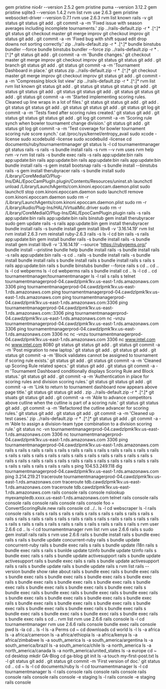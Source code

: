 gem pristine nio4r --version 2.5.2
gem pristine puma --version 3.12.2
gem pristine sqlite3 --version 1.4.2
rvm list
rvm use 2.6.3
gem pristine websocket-driver --version 0.7.1
rvm use 2.6.3
rvm list known
rails -v
git status
git status
git add .
git commit -a -m 'Fixed issue with season averages including incomplete tournaments.'
zip ../rails-default.zip -r * .[^.]*
git status
git checkout master
git merge improv
git checkout improv
git status
git add .
git commit -a -m 'Fixed bug with shift squad edit drop downs not sorting correctly.'
zip ../rails-default.zip -r * .[^.]*
bundle binstubs bundler --force
bundle binstubs bundler --force
zip ../rails-default.zip -r * .[^.]*
git status
git add .
git commit -a -m 'Bundle changes.'
git checkout master
git merge improv
git checkout improv
git status
git status
git add .
git branch
git status
git add .
git status
git commit -a -m 'Tournament Dashboard in place.'
git status
zip ../rails-default.zip -r * .[^.]*
git checkout master
git merge improv
git checkout improv
git status
git add .
git commit -a -m 'Compressing block list view'
zip ../rails-default.zip -r * .[^.]*
rvm list
rvm list known
git status
git add .
git status
git status
git status
git add .
git status
git status
git add .
git status
git status
git add .
git status
git status
git add .
git status
git commit -a -m 'Started implementing scoring rules. Cleaned up line wraps in a lot of files.'
git status
git status
git add .
git add .
git status
git status
git add .
git status
git status
git add .
git status
git log
git commit -a -m 'Tests fixed after scoring rules created.'
git status
git add .
git status
git status
git status
git add .
git log
git commit -a -m 'Scoring rule synch when bowler tournament change division.'
git status
git add .
git status
git log
git commit -a -m 'Test coverage for bowler tournament scoring rule score synch.'
cat /proc/sys/kernel/entropy_avail
sudo xcode -license
sudo xcodebuild -license
sudo xcodebuild -license
cd documents/ruby/tournamentmanager
git status
ls -l
cd tournamentmanager
git status
rails -s
rails -s
bundle install
rails -s
rvm --v
rvm uses
rvm help
rvm -v
rvm list
rails -s
bundle exec rails -s
rails app:update:bin
rails app:update:bin
rails app:update:bin
rails app:update:bin
rails app:update:bin
bundle install
rails -s
gem install bootsnap
rails -s
bundle install --binstubs
rails -s
gem install therubyracer
rails -s
bundle install
sudo /Library/CoreMediaIO/Plug-Ins/DAL/EpocCamPlugIn.plugin/Contents/Resources/uninst.sh
launchctl unload /Library/LaunchAgents/com.kinoni.epoccam.daemon.plist
sudo launchctl stop com.kinoni.epoccam.daemon
sudo launchctl remove com.kinoni.epoccam.daemon
sudo rm -r /Library/LaunchAgents/com.kinoni.epoccam.daemon.plist
sudo rm -r /Library/Audio/Plug-Ins/HAL/VirtualMic.driver
sudo rm -r /Library/CoreMediaIO/Plug-Ins/DAL/EpocCamPlugin.plugin
rails -s
rails app:update:bin
rails app:update:bin
rails binstub
gem install therubyracer
sudo gem update
rails -s
rails app:update:bin
gem install therubyracer
bundle install
rails -s
bundle install
gem install libv8 -v '3.16.14.19'
rvm list
rvm install 2.6.3
rvm reinstall ruby-2.6.3
rails -s
ls -l
cd bin
rails -s
rails app:update:bin
gem install bundler
rails -s
bundle install
rails -s
bundle install
gem install libv8 -v '3.16.14.19' --source 'https://rubygems.org/'
bundle install --pristine
bundle help
bundle install
rails -s
bundle install
rails -s
rails app:update:bin
rails -s
cd ..
rails -s
bundle install
rails -s
bundle install
bundle install
rails s
bundle install
rails s
bundle install
rails s
rails s
rails app:update:bin
rails s
bundle binstubs bundler --force
rails s
cd ..
cd ..
ls -l
cd webperms
ls -l
cd webperms
rails s
bundle install
cd ..
ls -l
cd ..
cd tournamentmanager/tournamentmanager
ls -l
rail s
rails s
telnet tournamentmanagerprod-04.cawdzlpmk1kv.us-east-1.rds.amazonaws.com 3306
ping tournamentmanagerprod-04.cawdzlpmk1kv.us-east-1.rds.amazonaws.com
ping tournamentmanagerprod-04.cawdzlpmk1kv.us-east-1.rds.amazonaws.com
ping tournamentmanagerprod-04.cawdzlpmk1kv.us-east-1.rds.amazonaws.com:3306
ping tournamentmanagerprod-04.cawdzlpmk1kv.us-east-1.rds.amazonaws.com::3306
ping tournamentmanagerprod-04.cawdzlpmk1kv.us-east-1.rds.amazonaws.com
nc -vnzu tournamentmanagerprod-04.cawdzlpmk1kv.us-east-1.rds.amazonaws.com 3306
ping tournamentmanagerprod-04.cawdzlpmk1kv.us-east-1.rds.amazonaws.com 3306
nc
nc -vnzu tournamentmanagerprod-04.cawdzlpmk1kv.us-east-1.rds.amazonaws.com 3306
nc www.intel.com
nc www.intel.com 8080
git status
git status
git add .
git status
git commit -a -m 'Post migration to new laptop.'
git status
git add .
git status
git add .
git status
git commit -a -m 'Block validates cannot be assigned to tournament if scoring rule exists.'
git status
git add .
git status
git commit -a -m 'Cleaned up Scoring Rule related specs.'
git status
git add .
git status
git commit -a -m 'Tournament Dashboard conditionally displays Scoring Rule and Block status.'
git status
git add .
git commit -a -m 'Authentication in place for scoring rules and division scoring rules.'
git status
git status
git add .
git commit -a -m 'Link to return to tournament dashboard now appears above page title.'
git status
git status
git add .
zip ../rails-default.zip -r * .[^.]*
git stuats
git status
git add .
git commit -a -m 'Able to advance competitors above cutline when the cutline is part of a scoring rule.'
git status
git status
git add .
git commit -a -m 'Refactored the cutline advancer for scoring rules.'
git status
git add .
git status
git add .
git commit -a -m 'Cleaned up test cases.'
zip ../rails-default.zip -r * .[^.]*
git status
git add .
git commit -a -m 'Able to assign a division-team type combination to a division scoring rule.'
git status
nc -vn tournamentmanagerprod-04.cawdzlpmk1kv.us-east-1.rds.amazonaws.com 3306
nc tournamentmanagerprod-04.cawdzlpmk1kv.us-east-1.rds.amazonaws.com 3306
ping tournamentmanagerprod-04.cawdzlpmk1kv.us-east-1.rds.amazonaws.com
rails s
rails s
rails s
rails s
rails s
rails s
rails s
rails s
rails s
rails s
rails s
rails s
rails s
rails s
rails s
rails s
rails s
rails s
rails s
rails s
rails s
rails s
rails s
rails s
rails s
rails s
rails s
rails s
rails s
rails s
rails s
rails s
rails s
rails s
rails s
rails s
rails s
rails s
rails s
rails s
ping 104.53.249.118
dig tournamentmanagerprod-04.cawdzlpmk1kv.us-east-1.rds.amazonaws.com
ping 3.214.219.21
traceroute tournamentmanagerprod-04.cawdzlpmk1kv.us-east-1.rds.amazonaws.com
traceroute tdb.cawdzlpmk1kv.us-east-1.rds.amazonaws.com
traceroute tdb.cawdzlpmk1kv.us-east-1.rds.amazonaws.com
rails console
rails console
nslookup myexampledb.xxxx.us-east-1.rds.amazonaws.com
telnet
rails console
rails console
rails console
rails console
rails console
foo = ConvertScoringRule.new
rails console
cd ../..
ls -l
cd webscraper
ls -l
rails console
rails s
rails s
rails s
rails s
rails s
rails s
rails s
rails s
rails s
rails s
rails s
rails s
rails s
rails s
rails s
rails s
rails s
rails s
rails s
rails s
rails s
rails s
rails s
rails s
rails s
rails s
rails s
rails s
rails s
rails s
rails s
rails s
rvm user 2.6.6
cd ..
ls -l
cd tournamentmanager
rvm list
rvm use 2.6.6
rails s
sudo gem install rails
rails s
rvm use 2.6.6
rails s
bundle install
rails s
bundle exec rails s
rails s
bundle update concurrent-ruby
rails s
bundle update concurrent-ruby
rails s
bundle exec rails s
rails s
bundle update i18n
rails s
bundle exec rails s
rails s
bunlde update tzinfo
bundle update tzinfo
rails s
bundle exec rails s
rails s
bundle update activesupport
rails s
bundle update activesupport
rails s
bundle exec rails s
rails s
bundle update activesupport
rails s
rails s
bundle update
rails s
bundle update
rails s
rvm list
rails --version
bundle show
rake about
rails s
bundle exec rails s
bundle exec rails s
bundle exec rails s
bundle exec rails s
bundle exec rails s
bundle exec rails s
bundle exec rails s
bundle exec rails s
bundle exec rails s
bundle exec rails s
bundle exec rails s
bundle exec rails s
bundle exec rails s
bundle exec rails s
bundle exec rails s
bundle exec rails s
bundle exec rails s
bundle exec rails s
bundle exec rails s
bundle exec rails s
bundle exec rails s
bundle exec rails s
bundle exec rails s
bundle exec rails s
bundle exec rails s
bundle exec rails s
bundle exec rails s
bundle exec rails s
bundle exec rails s
bundle exec rails s
bundle exec rails s
bundle exec rails s
bundle exec rails s
cd ..
rvm list
rvm use 2.6.6
rails console
ls -l
cd tournamentmanager
rvm use 2.6.6
rails console
bundle exec rails console
pwd
ls -la
 cd ..
ls -l
ls -a Perms
cd ~
cd downloads
cd world
ls -l
ls -a africa
ls -a africa/cameroon
ls -a africa/ethiopia
ls -a africa/kenya
ls -a africa/zimbabwe
ls -a south_america
ls -a south_america/argentina
ls -a south_america/brazil
ls -a south_america/chile
ls -a north_america
ls -a north_america/canada
ls -a north_america/united_states
ls -a europe
cd ~
cd desktop
mkdir GA-Blog
cd ga-blog
git init
ls -a
touch my-first-post.txt
ls -l
git status
git add .
git status
git commit -m 'First version of doc.'
git status
cd ..
cd ~
ls -l
cd documents/ruby
ls -l
cd tournamentmanager
ls -l
cd tournamentmanager
ls -l
rails console
rails console
rails console
rails console
rails console
rails console -e staging
ls -l
rails console -e staging
rails console
